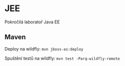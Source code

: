 JEE
===

Pokročilá laboratoř Java EE

Maven
-----

Deploy na wildfly: `mvn jboss-as:deploy`

Spuštění testů na wildfly: `mvn test -Parq-wildfly-remote`
